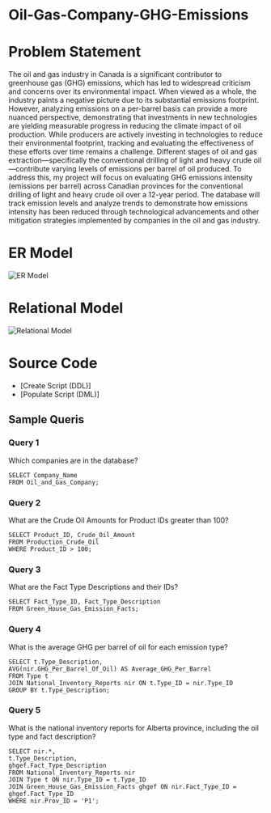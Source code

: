 # Oil-Gas-Company-GHG-Emissions

# Problem Statement 

The oil and gas industry in Canada is a significant contributor to greenhouse gas (GHG) emissions, which has led to widespread criticism and concerns over its environmental impact. When viewed as a whole, the industry paints a negative picture due to its substantial emissions footprint. However, analyzing emissions on a per-barrel basis can provide a more nuanced perspective, demonstrating that investments in new technologies are yielding measurable progress in reducing the climate impact of oil production. While producers are actively investing in technologies to reduce their environmental footprint, tracking and evaluating the effectiveness of these efforts over time remains a challenge. Different stages of oil and gas extraction—specifically the conventional drilling of light and heavy crude oil—contribute varying levels of emissions per barrel of oil produced. To address this, my project will focus on evaluating GHG emissions intensity (emissions per barrel) across Canadian provinces for the conventional drilling of light and heavy crude oil over a 12-year period. The database will track emission levels and analyze trends to demonstrate how emissions intensity has been reduced through technological advancements and other mitigation strategies implemented by companies in the oil and gas industry. 

# ER Model 

![ER Model](https://github.com/user-attachments/assets/e4c1241b-afd3-4ad9-9530-54c7cbdf4a8a)

# Relational Model 

![Relational Model](https://github.com/user-attachments/assets/8b1d4c34-4545-4929-8ff6-a0e5a3056453)

# Source Code 

* [Create Script (DDL)]
* [Populate Script (DML)]
  
## Sample Queris 


### Query 1 

Which companies are in the database?

```
SELECT Company_Name
FROM Oil_and_Gas_Company;
```

### Query 2 

What are the Crude Oil Amounts for Product IDs greater than 100?

```
SELECT Product_ID, Crude_Oil_Amount
FROM Production_Crude_Oil
WHERE Product_ID > 100;
```

### Query 3

What are the Fact Type Descriptions and their IDs?

```
SELECT Fact_Type_ID, Fact_Type_Description
FROM Green_House_Gas_Emission_Facts;
```

### Query 4

What is the average GHG per barrel of oil for each emission type?

```
SELECT t.Type_Description,  
AVG(nir.GHG_Per_Barrel_Of_Oil) AS Average_GHG_Per_Barrel  
FROM Type t  
JOIN National_Inventory_Reports nir ON t.Type_ID = nir.Type_ID  
GROUP BY t.Type_Description;  
```

### Query 5

What is the national inventory reports for Alberta province, including the oil type and fact description? 

```
SELECT nir.*,  
t.Type_Description,  
ghgef.Fact_Type_Description  
FROM National_Inventory_Reports nir  
JOIN Type t ON nir.Type_ID = t.Type_ID  
JOIN Green_House_Gas_Emission_Facts ghgef ON nir.Fact_Type_ID = ghgef.Fact_Type_ID  
WHERE nir.Prov_ID = 'P1'; 
```
